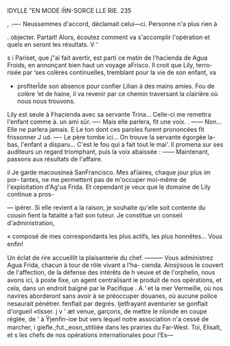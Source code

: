  
 

IDYLLE "EN MODE lÏtN-SORCE LLE RIE. 235

, .—- Neussemmes d'accord, déclamait celui—ci. Personne n'a plus rien à

. objecter. Partait! Alors, écoutez comment va s'accomplir l'opération et quels
en seront les résultats. V ‘

s i Pariset, que j"ai fait avertir, est parti ce matin de l'hacienda de Agua
Froids, en annonçant bien haut un voyage aFrisco. Il croit que Lily, terro-
risée par ‘ses colères continuelles, tremblant pour la vie de son enfant, va

- proﬁterÏde son absence pour conﬁer Lilian à des mains amies. Fou de colère
‘et de haine, il va revenir par ce chemin traversant la clairière où nous nous
trouvons.

Lily est seule à Fhacienda avec sa servante Trina... Celle-ci me remettra
l'enfant comme à. un ami sûr.
—- Mais elle parlera, fit une voix.
. —— Non... Elle ne parlera jamais. E
Le ton dont ces paroles furent prononcées ﬁt frissonner J ud.
—- Le père tombe ici... On trouve la servante égorgée la-bas, l'enfant a
disparu... C'est le fou qui a fait tout le mai‘.
Il promena sur ses auditeurs un regard triomphant, puis la voix abaissée :
—— Maintenant, passons aux résultats de l'affaire.

il Je garde macousineà SanFrancisco. Mes afïaires, chaque jour plus im por-
tantes, ne me permettent pas de m'occuper moi-même de l'exploitation
d'Ag'ua Frida. Et cependant je veux que le domaine de Lily continue a pros-

— ipérer. Si elle revient a la raison, je souhaite qu'elle soit contente du cousin
ﬁent la fatalité a fait son tuteur. Je constitue un conseil d'administration,

« composé de mes correspondants les plus actifs, les plus honnêtes... Vous
enﬁn!

Un éclat de rire accueillit la plaisanterie du chef.
——— Vous administrez Agua Frida, chacun à tour de rôle vivant a l'ha-
cienda. Ainsÿsous le couvert de l'affection, de la défense des intérêts de
h veuve et de l'orphelin, nous avons ici, à poste ﬁxe, un agent centralisant
ie produit de nos opérations, et cela, dans un endroit baigné par le Paciﬁque
. A.‘ et la mer Vermeille, où nos navires aborderont sans avoir à se préoccuper
  douanes, où aucune police nesaurait pénétrer.
   fenﬂait par degrés. Ijetfrayant aventurier se gonflait d'orgueil
 «tisser. j v
'  æt venue, garçons, de mettre le nîonde en coupe réglée, de
' à Ÿjenﬁn-ioe but vers lequel notre association n'a cessé de marcher,
i gieﬂe.;fut._eosn_stitiiée dans les prairies du Far-West. Toi, Elisalt, et
s  les chefs de nos opérations internationales pour l‘Es—

 
   
    

 

 

